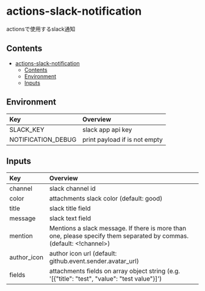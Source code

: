 # actions-slack-notification

actionsで使用するslack通知

## Contents

- [actions-slack-notification](#actions-slack-notification)
  - [Contents](#contents)
  - [Environment](#environment)
  - [Inputs](#inputs)

## Environment

| Key                | Overview                      |
| :----------------- | :---------------------------- |
| SLACK_KEY          | slack app api key             |
| NOTIFICATION_DEBUG | print payload if is not empty |

## Inputs

| Key         | Overview                                                                                                            |
| :---------- | :------------------------------------------------------------------------------------------------------------------ |
| channel     | slack channel id                                                                                                    |
| color       | attachments slack color (default: good)                                                                             |
| title       | slack title field                                                                                                   |
| message     | slack text field                                                                                                    |
| mention     | Mentions a slack message. If there is more than one, please specify them separated by commas. (default: <!channel>) |
| author_icon | author icon url (default: github.event.sender.avatar_url)                                                           |
| fields      | attachments fields on array object string (e.g. '[{"title": "test", "value": "test value"}]')                       |
